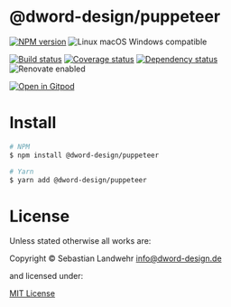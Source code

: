 <!-- TITLE/ -->
# @dword-design/puppeteer
<!-- /TITLE -->

<!-- BADGES/ -->
[![NPM version](https://img.shields.io/npm/v/@dword-design/puppeteer.svg)](https://npmjs.org/package/@dword-design/puppeteer)
![Linux macOS Windows compatible](https://img.shields.io/badge/os-linux%20%7C%C2%A0macos%20%7C%C2%A0windows-blue)

[![Build status](https://img.shields.io/github/workflow/status/dword-design/puppeteer/build)](https://github.com/dword-design/puppeteer/actions)
[![Coverage status](https://img.shields.io/coveralls/dword-design/puppeteer)](https://coveralls.io/github/dword-design/puppeteer)
[![Dependency status](https://img.shields.io/david/dword-design/puppeteer)](https://david-dm.org/dword-design/puppeteer)
![Renovate enabled](https://img.shields.io/badge/renovate-enabled-brightgreen)

[![Open in Gitpod](https://gitpod.io/button/open-in-gitpod.svg)](https://gitpod.io/#https://github.com/dword-design/puppeteer)
<!-- /BADGES -->

<!-- DESCRIPTION/ -->

<!-- /DESCRIPTION -->

<!-- INSTALL/ -->
# Install

```bash
# NPM
$ npm install @dword-design/puppeteer

# Yarn
$ yarn add @dword-design/puppeteer
```
<!-- /INSTALL -->

<!-- LICENSE/ -->
# License

Unless stated otherwise all works are:

Copyright &copy; Sebastian Landwehr <info@dword-design.de>

and licensed under:

[MIT License](https://opensource.org/licenses/MIT)
<!-- /LICENSE -->

